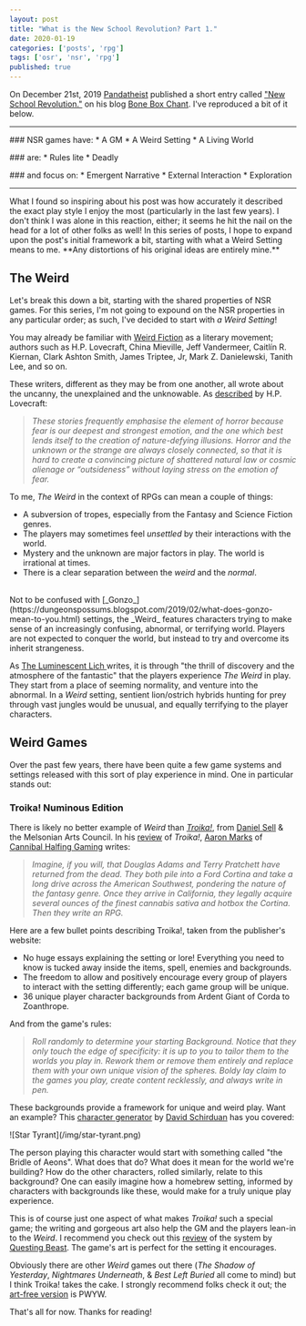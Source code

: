 ```yaml
---
layout: post
title: "What is the New School Revolution? Part 1."
date: 2020-01-19
categories: ['posts', 'rpg']
tags: ['osr', 'nsr', 'rpg']
published: true
---
```


On December 21st, 2019 [Pandatheist](https://mobile.twitter.com/Pandatheist) published a short entry called ["New School Revolution."](https://boneboxchant.wordpress.com/2019/12/21/nsr/) on his blog [Bone Box Chant](https://boneboxchant.wordpress.com). I've reproduced a bit of it below.


---
<p></p>
### NSR games have:
* A GM
* A Weird Setting
* A Living World
<p></p>
### are:
* Rules lite
* Deadly
<p></p>
### and focus on:
* Emergent Narrative
* External Interaction
* Exploration
<p></p>

---
<p></p>
What I found so inspiring about his post was how accurately it described the exact play style I enjoy the most (particularly in the last few years). I don't think I was alone in this reaction, either; it seems he hit the nail on the head for a lot of other folks as well! In this series of posts, I hope to expand upon the post's initial framework a bit, starting with what a Weird Setting means to me. **Any distortions of his original ideas are entirely mine.**

## The Weird
Let's break this down a bit, starting with the shared properties of NSR games. For this series, I'm not going to expound on the NSR properties in any particular order; as such, I've decided to start with _a Weird Setting_!

You may already be familiar with [Weird Fiction](https://en.wikipedia.org/wiki/Weird_fiction) as a literary movement; authors such as  H.P. Lovecraft, China Mieville, Jeff Vandermeer, Caitlín R. Kiernan, Clark Ashton Smith, James Triptee, Jr, Mark Z. Danielewski, Tanith Lee, and so on.

These writers, different as they may be from one another, all wrote about the uncanny, the unexplained and the unknowable. As [described](http://www.hplovecraft.com/writings/texts/essays/nwwf.aspx) by H.P. Lovecraft:

> *These stories frequently emphasise the element of horror because fear is our deepest and strongest emotion, and the one which best lends itself to the creation of nature-defying illusions. Horror and the unknown or the strange are always closely connected, so that it is hard to create a convincing picture of shattered natural law or cosmic alienage or “outsideness” without laying stress on the emotion of fear.*

To me, _The Weird_ in the context of RPGs can mean a couple of things:
* A subversion of tropes, especially from the Fantasy and Science Fiction genres.
* The players may sometimes feel _unsettled_ by their interactions with the world.  
* Mystery and the unknown are major factors in play. The world is irrational at times.
* There is a clear separation between the _weird_ and the _normal_.

<br>
Not to be confused with [_Gonzo_](https://dungeonspossums.blogspot.com/2019/02/what-does-gonzo-mean-to-you.html) settings, the _Weird_ features characters trying to make sense of an increasingly confusing, abnormal, or terrifying world. Players are not expected to conquer the world, but instead to try and overcome its inherit strangeness.

As [The Luminescent Lich
](http://luminescentlich.blogspot.com/2017/06/the-gonzo-vs-weird.html) writes, it is through "the thrill of discovery and the atmosphere of the fantastic" that the players experience _The Weird_ in play. They start from a place of seeming normality, and venture into the abnormal. In a _Weird_ setting, sentient lion/ostrich hybrids hunting for prey through vast jungles would be unusual, and equally terrifying to the player characters.   

## Weird Games
Over the past few years, there have been quite a few game systems and settings released with this sort of play experience in mind. One in particular stands out:
<br>

### Troika! Numinous Edition
There is likely no better example of _Weird_ than [*Troika!*](https://www.troikarpg.com/), from [Daniel Sell](https://twitter.com/ignus) & the Melsonian Arts Council. In his [review](https://cannibalhalflinggaming.com/2019/02/27/troika-review/) of *Troika!*, [Aaron Marks](https://twitter.com/levelonewonk) of [Cannibal Halfing Gaming](https://cannibalhalflinggaming.com/) writes:

>*Imagine, if you will, that Douglas Adams and Terry Pratchett have returned from the dead. They both pile into a Ford Cortina and take a long drive across the American Southwest, pondering the nature of the fantasy genre. Once they arrive in California, they legally acquire several ounces of the finest cannabis sativa and hotbox the Cortina. Then they write an RPG.*

Here are a few bullet points describing Troika!, taken from the publisher's website:
* No huge essays explaining the setting or lore! Everything you need to know is tucked away inside the items, spell, enemies and backgrounds.
* The freedom to allow and positively encourage every group of players to interact with the setting differently; each game group will be unique.
* 36 unique player character backgrounds from Ardent Giant of Corda to Zoanthrope​.
<p></p>

And from the game's rules:

>_Roll randomly to determine your starting Background. Notice that they only touch the edge of specificity: it is up to you to tailor them to the worlds you play in. Rework them or remove them entirely and replace them with your own unique vision of the spheres. Boldy lay claim to the games you play, create content recklessly, and always write in pen._

These backgrounds provide a framework for unique and weird play. Want an example? This [character generator](https://technicalgrimoire.com/troikagenerator) by [David Schirduan](https://twitter.com/davidschirduan) has you covered:
<p></p>
![Star Tyrant](/img/star-tyrant.png)

The person playing this character would start with something called "the Bridle of Aeons". What does that do? What does it mean for the world we're building? How do the other characters, rolled similarly, relate to this background? One can easily imagine how a homebrew setting, informed by characters with backgrounds like these, would make for a truly unique play experience.

This is of course just one aspect of what makes *Troika!* such a special game; the writing and gorgeous art also help the GM and the players lean-in to the _Weird_. I recommend you check out this [review](https://www.youtube.com/watch?v=QvhtyihMSjI) of the system by [Questing Beast](http://questingblog.com/). The game's art is perfect for the setting it encourages.

Obviously there are other _Weird_ games out there (*The Shadow of Yesterday*, *Nightmares Underneath*, & *Best Left Buried* all come to mind) but I think Troika! takes the cake. I strongly recommend folks check it out; the [art-free version](https://payhip.com/b/EVKN) is PWYW.

That's all for now. Thanks for reading!

